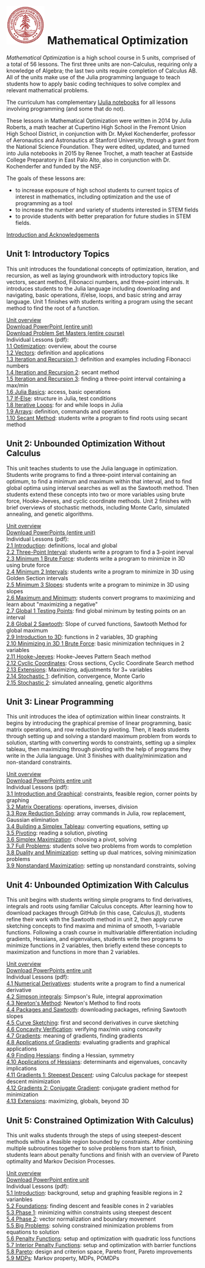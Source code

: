 ![](SU_Seal_-_red-transparent.gif) Mathematical Optimization
============================================================

_Mathematical Optimization_ is a high school course in 5 units, comprised of a total of 56 lessons. The first three units are non-Calculus, requiring only a knowledge of Algebra; the last two units require completion of Calculus AB. All of the units make use of the Julia programming language to teach students how to apply basic coding techniques to solve complex and relevant mathematical problems.

The curriculum has complementary [IJulia notebooks](https://github.com/sisl/OptimizationCourse) for all lessons involving programming (and some that do not).

These lessons in Mathematical Optimization were written in 2014 by Julia Roberts, a math teacher at Cupertino High School in the Fremont Union High School District, in conjunction with Dr. Mykel Kochenderfer, professor of Aeronautics and Astronautics at Stanford University, through a grant from the National Science Foundation. They were edited, updated, and turned into Julia notebooks in 2015 by Renee Trochet, a math teacher at Eastside College Preparatory in East Palo Alto, also in conjunction with Dr. Kochenderfer and funded by the NSF.

The goals of these lessons are:

* to increase exposure of high school students to current topics of interest in mathematics, including optimization and the use of programming as a tool
* to increase the number and variety of students interested in STEM fields 
* to provide students with better preparation for future studies in STEM fields.

[Introduction and Acknowledgements](introduction-and-acknowledgements.pdf)

Unit 1: Introductory Topics
---------------------------

This unit introduces the foundational concepts of optimization, iteration, and recursion, as well as laying groundwork with introductory topics like vectors, secant method, Fibonacci numbers, and three-point intervals. It introduces students to the Julia language including downloading and navigating, basic operations, if/else, loops, and basic string and array language. Unit 1 finishes with students writing a program using the secant method to find the root of a function.

[Unit overview](unit1-overview.pdf)  
[Download PowerPoint (entire unit)](MO-unit1-introduction.zip)  
[Download Problem Set Masters (entire course)](MO-problemsets.zip)  
Individual Lessons (pdf):  
[1.1 Optimization](MO-unit1-pdfs/1.1optimization.pdf): overview, about the course  
[1.2 Vectors](MO-unit1-pdfs/1.2vectors.pdf): definition and applications  
[1.3 Iteration and Recursion 1](MO-unit1-pdfs/1.3iterationrecursion.pdf): definition and examples including Fibonacci numbers  
[1.4 Iteration and Recursion 2](MO-unit1-pdfs/1.4iterationrecursion2.pdf): secant method  
[1.5 Iteration and Recursion 3](MO-unit1-pdfs/1.5iterationrecursion3.pdf): finding a three-point interval containing a max/min  
[1.6 Julia Basics](MO-unit1-pdfs/1.6juliabasics.pdf): access, basic operations  
[1.7 If-Else](MO-unit1-pdfs/1.7if-else.pdf): structure in Julia, test conditions  
[1.8 Iterative Loops](MO-unit1-pdfs/1.8iterativeloops.pdf): for and while loops in Julia  
[1.9 Arrays](MO-unit1-pdfs/1.9arrays.pdf): definition, commands and operations  
[1.10 Secant Method](MO-unit1-pdfs/1.10secantmethod.pdf): students write a program to find roots using secant method

Unit 2: Unbounded Optimization Without Calculus
-----------------------------------------------

This unit teaches students to use the Julia language in optimization. Students write programs to find a three-point interval containing an optimum, to find a minimum and maximum within that interval, and to find global optima using interval searches as well as the Sawtooth method. Then students extend these concepts into two or more variables using brute force, Hooke-Jeeves, and cyclic coordinate methods.  Unit 2 finishes with brief overviews of stochastic methods, including Monte Carlo, simulated annealing, and genetic algorithms.

[Unit overview](unit2-overview.pdf)  
[Download PowerPoints (entire unit)](MO-unit2-unbounded.zip)  
Individual Lessons (pdf):  
[2.1 Introduction](MO-unit2-pdfs/2.1intro.pdf): definitions, local and global  
[2.2 Three-Point Interval](MO-unit2-pdfs/2.2threepointinterval.pdf): students write a program to find a 3-point inerval  
[2.3 Minimum 1 Brute Force](MO-unit2-pdfs/2.3minimum1brute.pdf): students write a program to minimize in 3D using brute force  
[2.4 Minimum 2 Intervals](MO-unit2-pdfs/2.4minimum2golden.pdf): students write a program to minimize in 3D using Golden Section intervals  
[2.5 Minimum 3 Slopes](MO-unit2-pdfs/2.5minimum3slopes.pdf): students write a program to minimize in 3D using slopes  
[2.6 Maximum and Minimum](MO-unit2-pdfs/2.6maxandmin.pdf): students convert programs to maximizing and learn about "maximizing a negative"  
[2.7 Global 1 Testing Points](MO-unit2-pdfs/2.7global1testpoints.pdf): find global minimum by testing points on an interval  
[2.8 Global 2 Sawtooth](MO-unit2-pdfs/2.8global2sawtooth.pdf): Slope of curved functions, Sawtooth Method for global maximum  
[2.9 Introduction to 3D](MO-unit2-pdfs/2.9intro3D.pdf): functions in 2 variables, 3D graphing  
[2.10 Minimizing in 3D 1 Brute Force](MO-unit2-pdfs/2.10minimum3D1brute.pdf): basic minimization techniques in 2 variables  
[2.11 Hooke-Jeeves](MO-unit2-pdfs/2.11minimum3D2hooke-jeeves.pdf): Hooke-Jeeves Pattern Seach method  
[2.12 Cyclic Coordinates](MO-unit2-pdfs/2.12minimum3D3cycliccoord.pdf): Cross sections, Cyclic Coordinate Search method  
[2.13 Extensions](MO-unit2-pdfs/2.13extensions.pdf): Maximizing, adjustments for 3+ variables  
[2.14 Stochastic 1](MO-unit2-pdfs/2.14stochastic1def,monte.pdf): definition, convergence, Monte Carlo  
[2.15 Stochastic 2](MO-unit2-pdfs/2.15stochastic2annealing,genetic.pdf): simulated annealing, genetic algorithms  

Unit 3: Linear Programming
--------------------------

This unit introduces the idea of optimization within linear constraints. It begins by introducing the graphical premise of linear programming, basic matrix operations, and row reduction by pivoting. Then, it leads students through setting up and solving a standard maximum problem from words to solution, starting with converting words to constraints, setting up a simplex tableau, then maximizing through pivoting with the help of programs they write in the Julia language. Unit 3 finishes with duality/minimization and non-standard constraints.

[Unit overview](unit3-overview.pdf)  
[Download PowerPoints entire unit](MO-unit3-linprog.zip)  
Individual Lessons (pdf):  
[3.1 Introduction and Graphical](MO-unit3-pdfs/3.1introandgraphical.pdf): constraints, feasible region, corner points by graphing  
[3.2 Matrix Operations](MO-unit3-pdfs/3.2matrixoperations.pdf): operations, inverses, division  
[3.3 Row Reduction Solving](MO-unit3-pdfs/3.3rowreduxsolving.pdf): array commands in Julia, row replacement, Gaussian elimination  
[3.4 Building a Simplex Tableau](MO-unit3-pdfs/3.4buildingsimplex.pdf): converting equations, setting up  
[3.5 Pivoting](MO-unit3-pdfs/3.5pivoting.pdf): reading a solution, pivoting  
[3.6 Simplex Maximization](MO-unit3-pdfs/3.6simplexmax.pdf): choosing a pivot, solving  
[3.7 Full Problems](MO-unit3-pdfs/3.7fullproblems.pdf): students solve two problems from words to completion  
[3.8 Duality and Minimization](MO-unit3-pdfs/3.8dualityandmin.pdf): setting up dual matrices, solving minimization problems  
[3.9 Nonstandard Maximization](MO-unit3-pdfs/3.9nonstandardmax.pdf): setting up nonstandard constraints, solving  

Unit 4: Unbounded Optimization With Calculus
--------------------------------------------

This unit begins with students writing simple programs to find derivatives, integrals and roots using familiar Calculus concepts. After learning how to download packages through GitHub (in this case, Calculus.jl), students refine their work with the Sawtooth method in unit 2, then apply curve sketching concepts to find maxima and minima of smooth, 1-variable functions. Following a crash course in multivariable differentiation including gradients, Hessians, and eigenvalues, students write two programs to minimize functions in 2 variables, then briefly extend these concepts to maximization and functions in more than 2 variables.

[Unit overview](unit4-overview.pdf)  
[Download PowerPoints entire unit](MO-unit4-calculus.zip)  
Individual Lessons (pdf):  
[4.1 Numerical Derivatives](MO-unit4-pdfs/4.1nderivs.pdf): students write a program to find a numerical derivative  
[4.2 Simpson integrals](MO-unit4-pdfs/4.2simpsonintegrals.pdf): Simpson's Rule, integral approximation  
[4.3 Newton's Method](MO-unit4-pdfs/4.3newton.pdf): Newton's Method to find roots  
[4.4 Packages and Sawtooth](MO-unit4-pdfs/4.4packages,sawtooth.pdf): downloading packages, refining Sawtooth slopes  
[4.5 Curve Sketching](MO-unit4-pdfs/4.5curvesketching.pdf): first and second derivatives in curve sketching  
[4.6 Concavity Verification](MO-unit4-pdfs/4.6concavityverification.pdf): verifying max/min using concavity  
[4.7 Gradients](MO-unit4-pdfs/4.7gradients.pdf): meaning of gradients, finding gradients  
[4.8 Applications of Gradients](MO-unit4-pdfs/4.8applicationsofgradients.pdf): evaluating gradients and graphical applications  
[4.9 Finding Hessians](MO-unit4-pdfs/4.9findingHessians.pdf): finding a Hessian, symmetry  
[4.10 Applications of Hessians](MO-unit4-pdfs/4.10applicationsofhessians.pdf): determinants and eigenvalues, concavity implications  
[4.11 Gradients 1: Steepest Descent](MO-unit4-pdfs/4.11gradient1steepest.pdf): using Calculus package for steepest descent minimization  
[4.12 Gradients 2: Conjugate Gradient](MO-unit4-pdfs/4.12gradient2conj-grad.pdf): conjugate gradient method for minimization  
[4.13 Extensions](MO-unit4-pdfs/4.13extensions.pdf): maximizing, globals, beyond 3D  

Unit 5: Constrained Optimization With Calculus)
-----------------------------------------------

This unit walks students through the steps of using steepest-descent methods within a feasible region bounded by constraints. After combining multiple subroutines together to solve problems from start to finish, students learn about penalty functions and finish with an overview of Pareto optimality and Markov Decision Processes.

[Unit overview](unit5-overview.pdf)  
[Download PowerPoint entire unit](MO-unit5-calcconst.zip)  
Individual Lessons (pdf):  
[5.1 Introduction](MO-unit5-pdfs/5.1intro.pdf): background, setup and graphing feasible regions in 2 varianbles  
[5.2 Foundations](MO-unit5-pdfs/5.2foundations.pdf): finding descent and feasible cones in 2 variables  
[5.3 Phase 1](MO-unit5-pdfs/5.3phase1.pdf): minimizing within constraints using steepest descent  
[5.4 Phase 2](MO-unit5-pdfs/5.4phase2.pdf): vector normalization and boundary movement  
[5.5 Big Problems](MO-unit5-pdfs/5.5bigproblems.pdf): solving constrained minimization problems from equations to solution  
[5.6 Penalty Functions](MO-unit5-pdfs/5.6penaltyfunctions.pdf): setup and optimization with quadratic loss functions  
[5.7 Interior Penalty Functions](MO-unit5-pdfs/5.7interiorpenalty.pdf): setup and optimization with barrier functions  
[5.8 Pareto](MO-unit5-pdfs/5.8Pareto.pdf): design and criterion space, Pareto front, Pareto improvements  
[5.9 MDPs](MO-unit5-pdfs/5.9MDPs.pdf): Markov property, MDPs, POMDPs  
